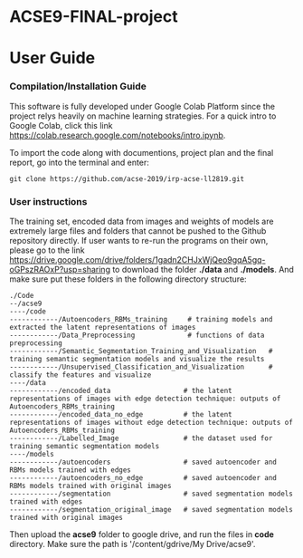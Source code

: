 # ACSE9-FINAL-project
User Guide
============================

### Compilation/Installation Guide

This software is fully developed under Google Colab Platform since the project relys heavily on machine learning strategies. For a quick intro to Google Colab, click this link https://colab.research.google.com/notebooks/intro.ipynb. 

To import the code along with documentions, project plan and the final report, go into the terminal and enter:
```
git clone https://github.com/acse-2019/irp-acse-ll2819.git
```
### User instructions

The training set, encoded data from images and weights of models are extremely large files and folders that cannot be pushed to the Github repository directly. If user wants to re-run the programs on their own, please go to the link https://drive.google.com/drive/folders/1gadn2CHJxWjQeo9gqA5gq-oGPszRAOxP?usp=sharing to download the folder **./data** and **./models**. And make sure put these folders in the following directory structure:   
```
./Code
--/acse9
----/code            
------------/Autoencoders_RBMs_training     # training models and extracted the latent representations of images
------------/Data_Preprocessing             # functions of data preprocessing
------------/Semantic_Segmentation_Training_and_Visualization   # training semantic segmentation models and visualize the results
------------/Unsupervised_Classification_and_Visualization      # classify the features and visualize
----/data
------------/encoded_data                  # the latent representations of images with edge detection technique: outputs of Autoencoders_RBMs_training
------------/encoded_data_no_edge          # the latent representations of images without edge detection technique: outputs of Autoencoders_RBMs_training
------------/Labelled_Image                # the dataset used for training semantic segmentation models
----/models
------------/autoencoders                  # saved autoencoder and RBMs models trained with edges
------------/autoencoders_no_edge          # saved autoencoder and RBMs models trained with original images
------------/segmentation                  # saved segmentation models trained with edges
------------/segmentation_original_image   # saved segmentation models trained with original images
``` 
Then upload the **acse9** folder to google drive, and run the files in **code** directory. Make sure the path is '/content/gdrive/My Drive/acse9'.
